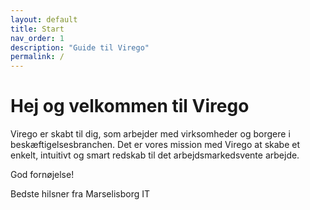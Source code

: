 ```yaml
---
layout: default
title: Start
nav_order: 1
description: "Guide til Virego"
permalink: /
---
```


# Hej og velkommen til Virego 

Virego er skabt til dig, som arbejder med virksomheder og borgere i beskæftigelsesbranchen. Det er vores mission med Virego at skabe et enkelt, intuitivt og smart redskab til det arbejdsmarkedsvente arbejde. 

God fornøjelse!

Bedste hilsner 
fra Marselisborg IT

